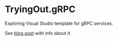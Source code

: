 # TryingOut.gRPC

Exploring Visual Studio template for gRPC services. 

See [blog post](https://pawelkmiec.net/2019/10/18/gRPC-ASP.NET-Core.html) with info about it 

